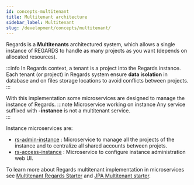 ```yaml
---
id: concepts-multitenant
title: Multitenant architecture
sidebar_label: Multitenant
slug: /development/concepts/multitenant/
---
```


Regards is a **Multitenants** architectured system, which allows a single instance of REGARDS to handle as many
projects as you want (depends on allocated resources).

:::info
In Regards context, a tenant is a project into the Regards instance.
Each tenant (or project) in Regards system ensure **data isolation** in database and on files storage locations to avoid
conflicts between projects.
:::

With this implementation some microservices are designed to manage the instance of Regards.
:::note Microservice working on instance
Any service suffixed with **-instance** is not a multitenant service.  
:::

Instance microservices are:

- [rs-admin-instance](../services/admin-instance/overview.md) : Microservice to manage all the projects of the
  instance and to centralize all shared accounts between projets.
- [rs-access-instance](../services/access-instance/overview.md) : Microservice to configure instance
  administration
  web UI.

To learn more about Regards multitenant implementation in microservices
see [Multitenant Regards Starter](../framework/starters/multitenant-starter.md)
and [JPA Multitenant starter](../framework/starters/jpa-multitenant-starter.md).